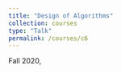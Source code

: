 ```yaml
---
title: "Design of Algorithms"
collection: courses
type: "Talk"
permalink: /courses/c6
---
```


Fall 2020, 
